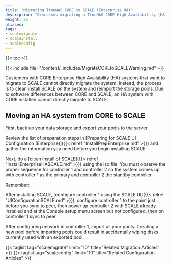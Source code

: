 ```yaml
---
title: "Migrating TrueNAS CORE to SCALE (Enterprise HA)"
description: "Discusses migrating a TrueNAS CORE High Availability (HA) system to SCALE."
weight: 25
aliases:
tags:
- scalemigrate
- scaleinstall
- scaleconfig
---
```


{{< toc >}}

{{< include file="/content/_includes/MigrateCOREtoSCALEWarning.md" >}}

Customers with CORE Enterprise High Availability (HA) systems that want to migrate to SCALE cannot directly migrate the system.
Instead, the process is to clean install SCALE on the system and reimport the storage pools.
Due to software differences between CORE and SCALE, an HA system with CORE installed cannot directly migrate to SCALE.

## Moving an HA system from CORE to SCALE

First, back up your data storage and export your pools to the server.

Review the list of preparation steps in [Preparing for SCALE UI Configuration (Enterprise)]({{< relref "InstallPrepEnterprise.md" >}}) and gather the information you need before you begin installing SCALE.

Next, do a [clean install of SCALE]({{< relref "InstallEnterpriseHASCALE.md" >}}) using the <file>iso</file> file. You must observe the proper sequence for controller 1 and controller 2 so the system comes up with controller 1 as the primary and controller 2 the standby controller.

Remember:

After installing SCALE, [configure controller 1 using the SCALE UI]({{< relref "UIConfigurationSCALE.md" >}}), configure controller 1 to the point just before you sync to peer, then power up controller 2 with SCALE already installed and at the Console setup menu screen but not configured, then on controller 1 sync to peer.

After configuring network in controller 1, import all your pools.
Creating a new pool before importing pools could result in accidentally wiping disks currently used with an exported pool.

{{< taglist tag="scalemigrate" limit="10" title="Related Migration Articles" >}}
{{< taglist tag="scaleconfig" limit="10" title="Related Configuration Articles" >}}
